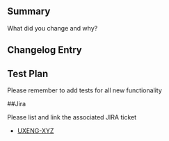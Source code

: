 ## Summary

What did you change and why?

## Changelog Entry

<!-- Please describe in one line your changes, like so: [Feature] Updated **ComponentName** with new `propName` to fix alignment -->

## Test Plan

Please remember to add tests for all new functionality

##Jira

Please list and link the associated JIRA ticket

- [UXENG-XYZ](https://optimizely.atlassian.net/browse/UXENG-XYZ)
